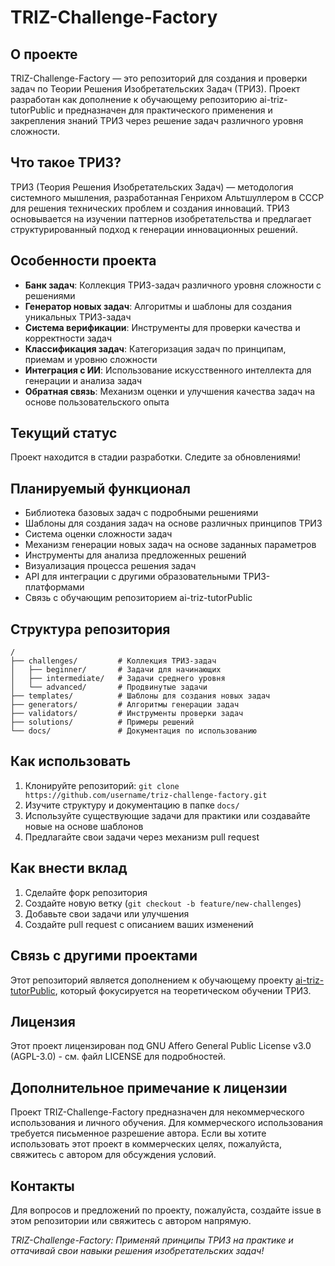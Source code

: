 # TRIZ-Challenge-Factory

## О проекте
TRIZ-Challenge-Factory — это репозиторий для создания и проверки задач по Теории Решения Изобретательских Задач (ТРИЗ). Проект разработан как дополнение к обучающему репозиторию ai-triz-tutorPublic и предназначен для практического применения и закрепления знаний ТРИЗ через решение задач различного уровня сложности.

## Что такое ТРИЗ?
ТРИЗ (Теория Решения Изобретательских Задач) — методология системного мышления, разработанная Генрихом Альтшуллером в СССР для решения технических проблем и создания инноваций. ТРИЗ основывается на изучении паттернов изобретательства и предлагает структурированный подход к генерации инновационных решений.

## Особенности проекта
* **Банк задач**: Коллекция ТРИЗ-задач различного уровня сложности с решениями
* **Генератор новых задач**: Алгоритмы и шаблоны для создания уникальных ТРИЗ-задач
* **Система верификации**: Инструменты для проверки качества и корректности задач
* **Классификация задач**: Категоризация задач по принципам, приемам и уровню сложности
* **Интеграция с ИИ**: Использование искусственного интеллекта для генерации и анализа задач
* **Обратная связь**: Механизм оценки и улучшения качества задач на основе пользовательского опыта

## Текущий статус
Проект находится в стадии разработки. Следите за обновлениями!

## Планируемый функционал
* Библиотека базовых задач с подробными решениями
* Шаблоны для создания задач на основе различных принципов ТРИЗ
* Система оценки сложности задач
* Механизм генерации новых задач на основе заданных параметров
* Инструменты для анализа предложенных решений
* Визуализация процесса решения задач
* API для интеграции с другими образовательными ТРИЗ-платформами
* Связь с обучающим репозиторием ai-triz-tutorPublic

## Структура репозитория
```
/
├── challenges/         # Коллекция ТРИЗ-задач
│   ├── beginner/       # Задачи для начинающих
│   ├── intermediate/   # Задачи среднего уровня
│   └── advanced/       # Продвинутые задачи
├── templates/          # Шаблоны для создания новых задач
├── generators/         # Алгоритмы генерации задач
├── validators/         # Инструменты проверки задач
├── solutions/          # Примеры решений
└── docs/               # Документация по использованию
```

## Как использовать
1. Клонируйте репозиторий: `git clone https://github.com/username/triz-challenge-factory.git`
2. Изучите структуру и документацию в папке `docs/`
3. Используйте существующие задачи для практики или создавайте новые на основе шаблонов
4. Предлагайте свои задачи через механизм pull request

## Как внести вклад
1. Сделайте форк репозитория
2. Создайте новую ветку (`git checkout -b feature/new-challenges`)
3. Добавьте свои задачи или улучшения
4. Создайте pull request с описанием ваших изменений

## Связь с другими проектами
Этот репозиторий является дополнением к обучающему проекту [ai-triz-tutorPublic](https://github.com/username/ai-triz-tutorPublic), который фокусируется на теоретическом обучении ТРИЗ.

## Лицензия
Этот проект лицензирован под GNU Affero General Public License v3.0 (AGPL-3.0) - см. файл LICENSE для подробностей.

## Дополнительное примечание к лицензии
Проект TRIZ-Challenge-Factory предназначен для некоммерческого использования и личного обучения. Для коммерческого использования требуется письменное разрешение автора. Если вы хотите использовать этот проект в коммерческих целях, пожалуйста, свяжитесь с автором для обсуждения условий.

## Контакты
Для вопросов и предложений по проекту, пожалуйста, создайте issue в этом репозитории или свяжитесь с автором напрямую.

*TRIZ-Challenge-Factory: Применяй принципы ТРИЗ на практике и оттачивай свои навыки решения изобретательских задач!*

